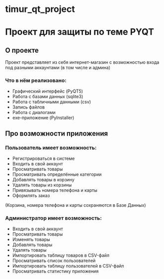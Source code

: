 # timur_qt_project
<h1>Проект для защиты по теме PYQT</h1>


<h2>О проекте</h2>
Проект представляет из себя интернет-магазин с возможностью входа под разными аккаунтами (в том числе и админа)

<h3>Что в нём реализовано:</h3>
<ul>
  <li>Графический интерфейс (PyQT5)</li>
  <li>Работа с базами данных (sqlite3)</li>
  <li>Работа с табличными данными (csv)</li>
  <li>Запись файлов</li>
  <li>Работа с диалогами</li>
  <li>exe-приложение (PyInstaller)</li>
</ul>

<h2>Про возможности приложения</h2>

<h3>Пользователь имеет возможность:</h3>
<ul>
  <li>Регистрироваться в системе</li>
  <li>Входить в свой аккаунт</li>
  <li>Просматривать товары</li>
  <li>Просматривать определённые категории</li>
  <li>Добавлять товары в корзину</li>
  <li>Удалять товары из корзины</li>
  <li>Привязывать номера телефона и карты</li>
  <li>Оформлять заказ</li>
</ul>
(Корзина, номера телефона и карты сохраняются в Базе Данных)

<h3>Администратор имеет возможность:</h3>
<ul>
  <li>Входить в свой аккаунт</li>
  <li>Просматривать товары</li>
  <li>Изменять товары</li>
  <li>Добавлять товары</li>
  <li>Удалять товары</li>
  <li>Импортировать таблицу товаров в CSV-файл</li>
  <li>Просматривать список пользователей</li>
  <li>Импортировать таблицу пользователей в CSV-файл</li>
  <li>Просматривать статистику приложения</li>
</ul>
